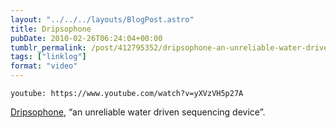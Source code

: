 ```yaml
---
layout: "../../../layouts/BlogPost.astro"
title: Dripsophone
pubDate: 2010-02-26T06:24:04+00:00
tumblr_permalink: /post/412795352/dripsophone-an-unreliable-water-driven
tags: ["linklog"]
format: "video"
---
```


`youtube: https://www.youtube.com/watch?v=yXVzVH5p27A`

[Dripsophone][1], &ldquo;an unreliable water driven sequencing device&rdquo;.

[1]: https://www.youtube.com/watch?v=yXVzVH5p27A
